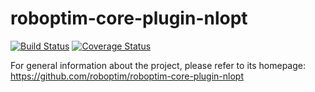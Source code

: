 roboptim-core-plugin-nlopt
=============================

[![Build Status](https://travis-ci.org/roboptim/roboptim-core-plugin-nlopt.png?branch=master)](https://travis-ci.org/roboptim/roboptim-core-plugin-nlopt)
[![Coverage Status](https://coveralls.io/repos/roboptim/roboptim-core-plugin-nlopt/badge.png)](https://coveralls.io/r/roboptim/roboptim-core-plugin-nlopt)

For general information about the project, please refer to its
homepage: https://github.com/roboptim/roboptim-core-plugin-nlopt
